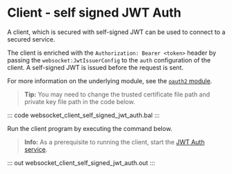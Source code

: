 # Client - self signed JWT Auth

A client, which is secured with self-signed JWT can be used to connect to a secured service.

The client is enriched with the `Authorization: Bearer <token>` header by passing the `websocket:JwtIssuerConfig` to the `auth` configuration of the client. A self-signed JWT is issued before the request is sent.

For more information on the underlying module, see the [`oauth2` module](https://lib.ballerina.io/ballerina/oauth2/latest/).

>**Tip:** You may need to change the trusted certificate file path and private key file path in the code below.

::: code websocket_client_self_signed_jwt_auth.bal :::

Run the client program by executing the command below.

>**Info:** As a prerequisite to running the client, start the [JWT Auth service](/learn/by-example/websocket-service-jwt-auth/).

::: out websocket_client_self_signed_jwt_auth.out :::